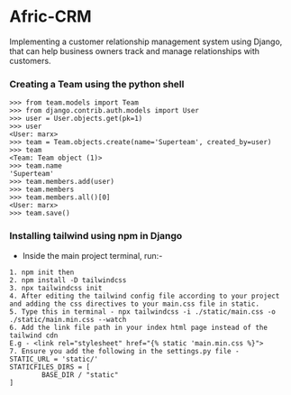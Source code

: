 # Afric-CRM
Implementing a customer relationship management system using Django, that can help business owners track and manage relationships with customers.

### Creating a Team using the python shell 

```
>>> from team.models import Team
>>> from django.contrib.auth.models import User
>>> user = User.objects.get(pk=1)
>>> user
<User: marx>
>>> team = Team.objects.create(name='Superteam', created_by=user)
>>> team
<Team: Team object (1)>
>>> team.name
'Superteam'
>>> team.members.add(user)
>>> team.members
>>> team.members.all()[0]
<User: marx>
>>> team.save()
```
### Installing tailwind using npm in Django

- Inside the main project terminal, run:-
```
1. npm init then
2. npm install -D tailwindcss
3. npx tailwindcss init
4. After editing the tailwind config file according to your project and adding the css directives to your main.css file in static.
5. Type this in terminal - npx tailwindcss -i ./static/main.css -o ./static/main.min.css --watch
6. Add the link file path in your index html page instead of the tailwind cdn
E.g - <link rel="stylesheet" href="{% static 'main.min.css %}">
7. Ensure you add the following in the settings.py file -
STATIC_URL = 'static/'
STATICFILES_DIRS = [
        BASE_DIR / "static"
]
```
